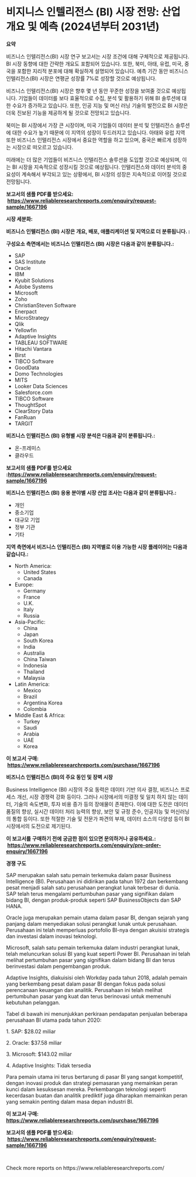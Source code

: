 <p><h1>비지니스 인텔리전스 (BI) 시장 전망: 산업 개요 및 예측 (2024년부터 2031년)</h1></p><p><strong>요약</strong></p>
<p><p>비즈니스 인텔리전스(BI) 시장 연구 보고서는 시장 조건에 대해 구체적으로 제공됩니다. BI 시장 동향에 대한 간략한 개요도 포함되어 있습니다. 또한, 북미, 아태, 유럽, 미국, 중국을 포함한 지리적 분포에 대해 확실하게 설명되어 있습니다. 예측 기간 동안 비즈니스 인텔리전스(BI) 시장은 연평균 성장률 7%로 성장할 것으로 예상됩니다.</p><p>비즈니스 인텔리전스(BI) 시장은 향후 몇 년 동안 꾸준한 성장을 보여줄 것으로 예상됩니다. 기업들이 데이터를 보다 효율적으로 수집, 분석 및 활용하기 위해 BI 솔루션에 대한 수요가 증가하고 있습니다. 또한, 인공 지능 및 머신 러닝 기술의 발전으로 BI 시장은 더욱 진보된 기능을 제공하게 될 것으로 전망되고 있습니다.</p><p>북미는 BI 시장에서 가장 큰 시장이며, 미국 기업들이 데이터 분석 및 인텔리전스 솔루션에 대한 수요가 높기 때문에 이 지역의 성장이 두드러지고 있습니다. 아태와 유럽 지역 또한 비즈니스 인텔리전스 시장에서 중요한 역할을 하고 있으며, 중국은 빠르게 성장하는 시장으로 떠오르고 있습니다.</p><p>미래에는 더 많은 기업들이 비즈니스 인텔리전스 솔루션을 도입할 것으로 예상되며, 이는 BI 시장을 지속적으로 성장시킬 것으로 예상됩니다. 인텔리전스와 데이터 분석의 중요성이 계속해서 부각되고 있는 상황에서, BI 시장의 성장은 지속적으로 이어질 것으로 전망됩니다.</p></p>
<p><strong>보고서의 샘플 PDF를 받으세요: &nbsp;<a href="https://www.reliableresearchreports.com/enquiry/request-sample/1667196">https://www.reliableresearchreports.com/enquiry/request-sample/1667196</a></strong></p>
<p><strong>시장 세분화:</strong></p>
<p><strong> 비즈니스 인텔리전스 (BI) 시장은 개요, 배포, 애플리케이션 및 지역으로 더 분류됩니다. :</strong></p>
<p><strong>구성요소 측면에서는 비즈니스 인텔리전스 (BI) 시장은 다음과 같이 분류됩니다.:</strong></p>
<p><ul><li>SAP</li><li>SAS Institute</li><li>Oracle</li><li>IBM</li><li>Kyubit Solutions</li><li>Adobe Systems</li><li>Microsoft</li><li>Zoho</li><li>ChristianSteven Software</li><li>Enerpact</li><li>MicroStrategy</li><li>Qlik</li><li>Yellowfin</li><li>Adaptive Insights</li><li>TABLEAU SOFTWARE</li><li>Hitachi Vantara</li><li>Birst</li><li>TIBCO Software</li><li>GoodData</li><li>Domo Technologies</li><li>MITS</li><li>Looker Data Sciences</li><li>Salesforce.com</li><li>TIBCO Software</li><li>ThoughtSpot</li><li>ClearStory Data</li><li>FanRuan</li><li>TARGIT</li></ul></p>
<p><strong> 비즈니스 인텔리전스 (BI) 유형별 시장 분석은 다음과 같이 분류됩니다.:</strong></p>
<p><ul><li>온-프레미스</li><li>클라우드</li></ul></p>
<p><strong>보고서의 샘플 PDF를 받으세요 :<a href="https://www.reliableresearchreports.com/enquiry/request-sample/1667196">https://www.reliableresearchreports.com/enquiry/request-sample/1667196</a></strong></p>
<p><strong> 비즈니스 인텔리전스 (BI) 응용 분야별 시장 산업 조사는 다음과 같이 분류됩니다.:</strong></p>
<p><ul><li>개인</li><li>중소기업</li><li>대규모 기업</li><li>정부 기관</li><li>기타</li></ul></p>
<p><strong>지역 측면에서 비즈니스 인텔리전스 (BI) 지역별로 이용 가능한 시장 플레이어는 다음과 같습니다.:</strong></p>
<p><ul>
    <li>
        North America:
        <ul>
            <li>United States</li>
            <li>Canada</li>
        </ul>
    </li>
    <li>
        Europe:
        <ul>
            <li>Germany</li>
            <li>France</li>
            <li>U.K.</li>
            <li>Italy</li>
            <li>Russia</li>
        </ul>
    </li>
    <li>
        Asia-Pacific:
        <ul>
            <li>China</li>
            <li>Japan</li>
            <li>South Korea</li>
            <li>India</li>
            <li>Australia</li>
            <li>China Taiwan</li>
            <li>Indonesia</li>
            <li>Thailand</li>
            <li>Malaysia</li>
        </ul>
    </li>
    <li>
        Latin America:
        <ul>
            <li>Mexico</li>
            <li>Brazil</li>
            <li>Argentina Korea</li>
            <li>Colombia</li>
        </ul>
    </li>
    <li>
        Middle East & Africa:
        <ul>
            <li>Turkey</li>
            <li>Saudi</li>
            <li>Arabia</li>
            <li>UAE</li>
            <li>Korea</li>
        </ul>
    </li>
    </ul></p>
<p><strong>이 보고서 구매: &nbsp;<a href="https://www.reliableresearchreports.com/purchase/1667196">https://www.reliableresearchreports.com/purchase/1667196</a></strong></p>
<p><strong>비즈니스 인텔리전스 (BI)의 주요 동인 및 장벽 시장</strong></p>
<p><p>Business Intelligence (BI) 시장의 주요 동력은 데이터 기반 의사 결정, 비즈니스 프로세스 개선, 시장 경쟁력 강화 등이다. 그러나 시장에서의 미결정 및 일치 하지 않는 데이터, 기술의 속도변화, 투자 비용 증가 등의 장애물이 존재한다. 이에 대한 도전은 데이터 품질의 향상, 실시간 데이터 처리 능력의 향상, 보안 및 규정 준수, 인공지능 및 머신러닝의 통합 등이다. 또한 적절한 기술 및 전문가 파견의 부재, 데이터 소스의 다양성 등이 BI 시장에서의 도전으로 제기된다.</p></p>
<p><strong>이 보고서를 구매하기 전에 궁금한 점이 있으면 문의하거나 공유하세요.: &nbsp;<a href="https://www.reliableresearchreports.com/enquiry/pre-order-enquiry/1667196">https://www.reliableresearchreports.com/enquiry/pre-order-enquiry/1667196</a></strong></p>
<p><strong>경쟁 구도</strong></p>
<p><p>SAP merupakan salah satu pemain terkemuka dalam pasar Business Intelligence (BI). Perusahaan ini didirikan pada tahun 1972 dan berkembang pesat menjadi salah satu perusahaan perangkat lunak terbesar di dunia. SAP telah terus mengalami pertumbuhan pasar yang signifikan dalam bidang BI, dengan produk-produk seperti SAP BusinessObjects dan SAP HANA.</p><p>Oracle juga merupakan pemain utama dalam pasar BI, dengan sejarah yang panjang dalam menyediakan solusi perangkat lunak untuk perusahaan. Perusahaan ini telah memperluas portofolio BI-nya dengan akuisisi strategis dan investasi dalam inovasi teknologi.</p><p>Microsoft, salah satu pemain terkemuka dalam industri perangkat lunak, telah meluncurkan solusi BI yang kuat seperti Power BI. Perusahaan ini telah melihat pertumbuhan pasar yang signifikan dalam bidang BI dan terus berinvestasi dalam pengembangan produk.</p><p>Adaptive Insights, diakuisisi oleh Workday pada tahun 2018, adalah pemain yang berkembang pesat dalam pasar BI dengan fokus pada solusi perencanaan keuangan dan analitik. Perusahaan ini telah melihat pertumbuhan pasar yang kuat dan terus berinovasi untuk memenuhi kebutuhan pelanggan.</p><p>Tabel di bawah ini menunjukkan perkiraan pendapatan penjualan beberapa perusahaan BI utama pada tahun 2020:</p><p>1. SAP: $28.02 miliar</p><p>2. Oracle: $37.58 miliar</p><p>3. Microsoft: $143.02 miliar</p><p>4. Adaptive Insights: Tidak tersedia </p><p>Para pemain utama ini terus bertarung di pasar BI yang sangat kompetitif, dengan inovasi produk dan strategi pemasaran yang memainkan peran kunci dalam kesuksesan mereka. Perkembangan teknologi seperti kecerdasan buatan dan analitik prediktif juga diharapkan memainkan peran yang semakin penting dalam masa depan industri BI.</p></p>
<p><strong>이 보고서 구매: &nbsp; <a href="https://www.reliableresearchreports.com/purchase/1667196">https://www.reliableresearchreports.com/purchase/1667196</a></strong></p>
<p><strong>보고서의 샘플 PDF를 받으세요: &nbsp;<a href="https://www.reliableresearchreports.com/enquiry/request-sample/1667196">https://www.reliableresearchreports.com/enquiry/request-sample/1667196</a></strong><strong></strong></p>
<p>&nbsp;</p>
<p>Check more reports on https://www.reliableresearchreports.com/</p>